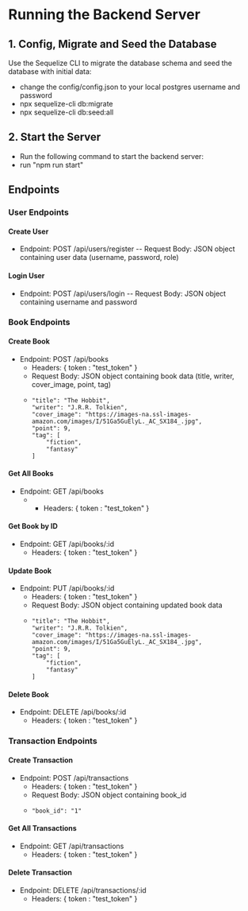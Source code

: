 # Running the Backend Server

## 1. Config, Migrate and Seed the Database

Use the Sequelize CLI to migrate the database schema and seed the database with initial data:

- change the config/config.json to your local postgres username and password
- npx sequelize-cli db:migrate
- npx sequelize-cli db:seed:all

## 2. Start the Server
- Run the following command to start the backend server:
- run "npm run start"

## Endpoints

### User Endpoints
#### Create User
- Endpoint: POST /api/users/register
-- Request Body: JSON object containing user data (username, password, role)

#### Login User
- Endpoint: POST /api/users/login
-- Request Body: JSON object containing username and password

### Book Endpoints
#### Create Book
- Endpoint: POST /api/books
  - Headers: { token : "test_token" } 
  - Request Body: JSON object containing book data (title, writer, cover_image, point, tag)
  - ```
    "title": "The Hobbit",
    "writer": "J.R.R. Tolkien",
    "cover_image": "https://images-na.ssl-images-amazon.com/images/I/51Ga5GuElyL._AC_SX184_.jpg",
    "point": 9,
    "tag": [
        "fiction",
        "fantasy"
    ]
    ```
#### Get All Books
- Endpoint: GET /api/books
  - - Headers: { token : "test_token" }

#### Get Book by ID
- Endpoint: GET /api/books/:id
  - Headers: { token : "test_token" }

#### Update Book
- Endpoint: PUT /api/books/:id
  - Headers: { token : "test_token" }
  - Request Body: JSON object containing updated book data
  - ```
    "title": "The Hobbit",
    "writer": "J.R.R. Tolkien",
    "cover_image": "https://images-na.ssl-images-amazon.com/images/I/51Ga5GuElyL._AC_SX184_.jpg",
    "point": 9,
    "tag": [
        "fiction",
        "fantasy"
    ]
    ```

#### Delete Book
- Endpoint: DELETE /api/books/:id
  - Headers: { token : "test_token" }

### Transaction Endpoints
#### Create Transaction
- Endpoint: POST /api/transactions
  - Headers: { token : "test_token" }
  - Request Body: JSON object containing book_id
  - ```
    "book_id": "1"
    ```

#### Get All Transactions
- Endpoint: GET /api/transactions
  - Headers: { token : "test_token" }

#### Delete Transaction
- Endpoint: DELETE /api/transactions/:id
  - Headers: { token : "test_token" }
